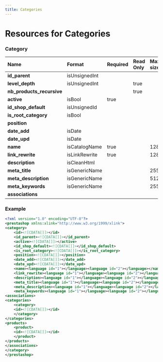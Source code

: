 ```yaml
---
title: Categories
---
```


# Resources for Categories

### Category

|           Name            |    Format     | Required | Read Only | Max size | Not filterable | Description |
| :------------------------ | :------------ | :------- | :-------- | :------- | :------------- | :---------- |
| **id_parent**             | isUnsignedInt |          |           |          |                |             |
| **level_depth**           | isUnsignedInt |          | true      |          |                |             |
| **nb_products_recursive** |               |          | true      |          | true           |             |
| **active**                | isBool        | true     |           |          |                |             |
| **id_shop_default**       | isUnsignedId  |          |           |          |                |             |
| **is_root_category**      | isBool        |          |           |          |                |             |
| **position**              |               |          |           |          |                |             |
| **date_add**              | isDate        |          |           |          |                |             |
| **date_upd**              | isDate        |          |           |          |                |             |
| **name**                  | isCatalogName | true     |           | 128      |                |             |
| **link_rewrite**          | isLinkRewrite | true     |           | 128      |                |             |
| **description**           | isCleanHtml   |          |           |          |                |             |
| **meta_title**            | isGenericName |          |           | 255      |                |             |
| **meta_description**      | isGenericName |          |           | 512      |                |             |
| **meta_keywords**         | isGenericName |          |           | 255      |                |             |
| **associations**          |               |          |           |          |                |             |


### Example

```xml
<?xml version="1.0" encoding="UTF-8"?>
<prestashop xmlns:xlink="http://www.w3.org/1999/xlink">
<category>
	<id><![CDATA[]]></id>
	<id_parent><![CDATA[]]></id_parent>
	<active><![CDATA[]]></active>
	<id_shop_default><![CDATA[]]></id_shop_default>
	<is_root_category><![CDATA[]]></is_root_category>
	<position><![CDATA[]]></position>
	<date_add><![CDATA[]]></date_add>
	<date_upd><![CDATA[]]></date_upd>
	<name><language id="1"></language><language id="2"></language></name>
	<link_rewrite><language id="1"></language><language id="2"></language></link_rewrite>
	<description><language id="1"></language><language id="2"></language></description>
	<meta_title><language id="1"></language><language id="2"></language></meta_title>
	<meta_description><language id="1"></language><language id="2"></language></meta_description>
	<meta_keywords><language id="1"></language><language id="2"></language></meta_keywords>
<associations>
<categories>
	<category>
	<id><![CDATA[]]></id>
	</category>
</categories>
<products>
	<product>
	<id><![CDATA[]]></id>
	</product>
</products>
</associations>
</category>
</prestashop>

```

